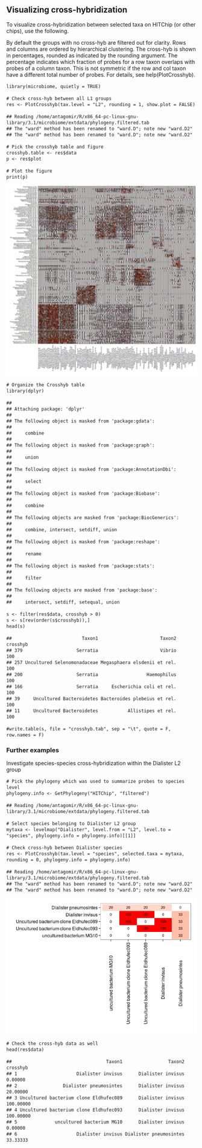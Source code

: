Visualizing cross-hybridization
-------------------------------

To visualize cross-hybridization between selected taxa on HITChip (or
other chips), use the following.

By default the groups with no cross-hyb are filtered out for clarity.
Rows and columns are ordered by hierarchical clustering. The cross-hyb
is shown in percentages, rounded as indicated by the rounding argument.
The percentage indicates which fraction of probes for a row taxon
overlaps with probes of a column taxon. This is not symmetric if the row
and col taxon have a different total number of probes. For details, see
help(PlotCrosshyb).

    library(microbiome, quietly = TRUE)

    # Check cross-hyb between all L1 groups
    res <- PlotCrosshyb(tax.level = "L2", rounding = 1, show.plot = FALSE)

    ## Reading /home/antagomir/R/x86_64-pc-linux-gnu-library/3.1/microbiome/extdata/phylogeny.filtered.tab
    ## The "ward" method has been renamed to "ward.D"; note new "ward.D2"
    ## The "ward" method has been renamed to "ward.D"; note new "ward.D2"

    # Pick the crosshyb table and figure
    crosshyb.table <- res$data
    p <- res$plot

    # Plot the figure    
    print(p)

![](figure/chyb-1.png)

    # Organize the Crosshyb table
    library(dplyr)

    ## 
    ## Attaching package: 'dplyr'
    ## 
    ## The following object is masked from 'package:gdata':
    ## 
    ##     combine
    ## 
    ## The following object is masked from 'package:graph':
    ## 
    ##     union
    ## 
    ## The following object is masked from 'package:AnnotationDbi':
    ## 
    ##     select
    ## 
    ## The following object is masked from 'package:Biobase':
    ## 
    ##     combine
    ## 
    ## The following objects are masked from 'package:BiocGenerics':
    ## 
    ##     combine, intersect, setdiff, union
    ## 
    ## The following object is masked from 'package:reshape':
    ## 
    ##     rename
    ## 
    ## The following object is masked from 'package:stats':
    ## 
    ##     filter
    ## 
    ## The following objects are masked from 'package:base':
    ## 
    ##     intersect, setdiff, setequal, union

    s <- filter(res$data, crosshyb > 0)
    s <- s[rev(order(s$crosshyb)),]
    head(s)

    ##                          Taxon1                       Taxon2 crosshyb
    ## 379                    Serratia                       Vibrio      100
    ## 257 Uncultured Selenomonadaceae Megasphaera elsdenii et rel.      100
    ## 200                    Serratia                  Haemophilus      100
    ## 166                    Serratia     Escherichia coli et rel.      100
    ## 39     Uncultured Bacteroidetes Bacteroides plebeius et rel.      100
    ## 11     Uncultured Bacteroidetes           Allistipes et rel.      100

    #write.table(s, file = "crosshyb.tab", sep = "\t", quote = F, row.names = F)

### Further examples

Investigate species-species cross-hybridization within the Dialister L2
group

    # Pick the phylogeny which was used to summarize probes to species level
    phylogeny.info <- GetPhylogeny("HITChip", "filtered") 

    ## Reading /home/antagomir/R/x86_64-pc-linux-gnu-library/3.1/microbiome/extdata/phylogeny.filtered.tab

    # Select species belonging to Dialister L2 group
    mytaxa <- levelmap("Dialister", level.from = "L2", level.to = "species", phylogeny.info = phylogeny.info)[[1]]

    # Check cross-hyb between Dialister species
    res <- PlotCrosshyb(tax.level = "species", selected.taxa = mytaxa, rounding = 0, phylogeny.info = phylogeny.info)

    ## Reading /home/antagomir/R/x86_64-pc-linux-gnu-library/3.1/microbiome/extdata/phylogeny.filtered.tab
    ## The "ward" method has been renamed to "ward.D"; note new "ward.D2"
    ## The "ward" method has been renamed to "ward.D"; note new "ward.D2"

![](figure/chyb2-1.png)

    # Check the cross-hyb data as well
    head(res$data)

    ##                                   Taxon1                 Taxon2  crosshyb
    ## 1                      Dialister invisus      Dialister invisus   0.00000
    ## 2                 Dialister pneumosintes      Dialister invisus  20.00000
    ## 3 Uncultured bacterium clone Eldhufec089      Dialister invisus 100.00000
    ## 4 Uncultured bacterium clone Eldhufec093      Dialister invisus 100.00000
    ## 5              uncultured bacterium MG10      Dialister invisus   0.00000
    ## 6                      Dialister invisus Dialister pneumosintes  33.33333
